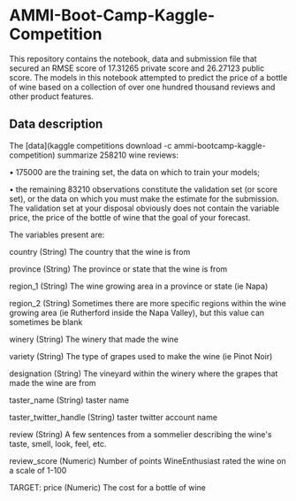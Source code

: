 # AMMI-Boot-Camp-Kaggle-Competition
This repository contains the notebook, data and submission file that secured an RMSE score of 17.31265 private score and 26.27123 public score. The models in this notebook attempted to predict the price of a bottle of wine based on a collection of over one hundred thousand reviews and other product features. 

## Data description
The [data](kaggle competitions download -c ammi-bootcamp-kaggle-competition) summarize 258210 wine reviews:

• 175000 are the training set, the data on which to train your models;

• the remaining 83210 observations constitute the validation set (or score set), or the data on which you must make the estimate for the submission. The validation set at your disposal obviously does not contain the variable price, the price of the bottle of wine that the goal of your forecast.

The variables present are:

country (String) The country that the wine is from

province (String) The province or state that the wine is from

region_1 (String) The wine growing area in a province or state (ie Napa)

region_2 (String) Sometimes there are more specific regions within the wine growing area (ie Rutherford inside the Napa Valley), but this value can sometimes be blank

winery (String) The winery that made the wine

variety (String) The type of grapes used to make the wine (ie Pinot Noir)

designation (String) The vineyard within the winery where the grapes that made the wine are from

taster_name (String) taster name

taster_twitter_handle (String) taster twitter account name

review (String) A few sentences from a sommelier describing the wine's taste, smell, look, feel, etc.

review_score (Numeric) Number of points WineEnthusiast rated the wine on a scale of 1-100

TARGET: price (Numeric) The cost for a bottle of wine
